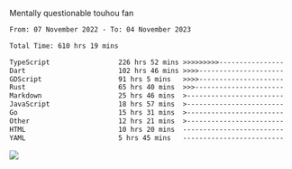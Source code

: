 Mentally questionable touhou fan



<!--START_SECTION:waka-->

```txt
From: 07 November 2022 - To: 04 November 2023

Total Time: 610 hrs 19 mins

TypeScript                 226 hrs 52 mins >>>>>>>>>----------------   37.19 %
Dart                       102 hrs 46 mins >>>>---------------------   16.85 %
GDScript                   91 hrs 5 mins   >>>>---------------------   14.93 %
Rust                       65 hrs 40 mins  >>>----------------------   10.76 %
Markdown                   25 hrs 46 mins  >------------------------   04.22 %
JavaScript                 18 hrs 57 mins  >------------------------   03.11 %
Go                         15 hrs 31 mins  >------------------------   02.55 %
Other                      12 hrs 21 mins  >------------------------   02.03 %
HTML                       10 hrs 20 mins  -------------------------   01.69 %
YAML                       5 hrs 45 mins   -------------------------   00.94 %
```

<!--END_SECTION:waka-->

![](https://cdn.discordapp.com/attachments/825577206696771664/1166420405674856468/win.gif?ex=654a6ca7&is=6537f7a7&hm=84f02d38afcaba0d0e8904ff04caaa8c281686a27d5cdea7403e065ad7b47f78&)
